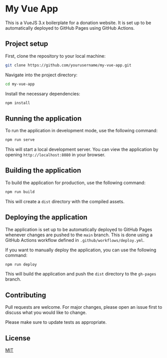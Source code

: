# My Vue App

This is a VueJS 3.x boilerplate for a donation website. It is set up to be automatically deployed to GitHub Pages using GitHub Actions.

## Project setup

First, clone the repository to your local machine:

```bash
git clone https://github.com/yourusername/my-vue-app.git
```

Navigate into the project directory:

```bash
cd my-vue-app
```

Install the necessary dependencies:

```bash
npm install
```

## Running the application

To run the application in development mode, use the following command:

```bash
npm run serve
```

This will start a local development server. You can view the application by opening `http://localhost:8080` in your browser.

## Building the application

To build the application for production, use the following command:

```bash
npm run build
```

This will create a `dist` directory with the compiled assets.

## Deploying the application

The application is set up to be automatically deployed to GitHub Pages whenever changes are pushed to the `main` branch. This is done using a GitHub Actions workflow defined in `.github/workflows/deploy.yml`.

If you want to manually deploy the application, you can use the following command:

```bash
npm run deploy
```

This will build the application and push the `dist` directory to the `gh-pages` branch.

## Contributing

Pull requests are welcome. For major changes, please open an issue first to discuss what you would like to change.

Please make sure to update tests as appropriate.

## License

[MIT](https://choosealicense.com/licenses/mit/)